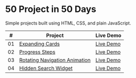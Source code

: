 # 50 Project in 50 Days

Simple projects built using HTML, CSS, and plain JavaScript.

|  #  | Project                                                          | Live Demo                                                                          |
| :-: | ---------------------------------------------------------------- | ---------------------------------------------------------------------------------- |
| 01  | [Expanding Cards](./expanding-cards/README.md)                   | [Live Demo](https://josephgattuso.github.io/50-projects/expanding-cards/index)     |
| 02  | [Progress Steps](./progress-steps/README.md)                     | [Live Demo](https://josephgattuso.github.io/50-projects/progress-steps/index)      |
| 03  | [Rotating Navigation Animation](./rotating-navigation/README.md) | [Live Demo](https://josephgattuso.github.io/50-projects/rotating-navigation/index) |
| 04  | [Hidden Search Widget](./hidden-search)                          | [Live Demo](https://josephgattuso.github.io/50-projects/hidden-search/index)       |
